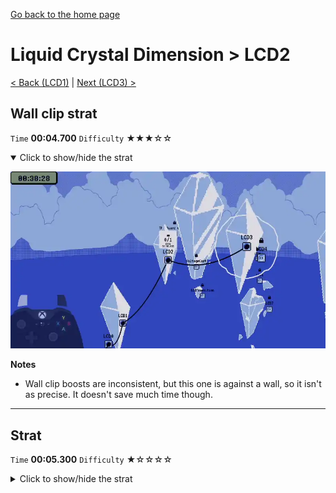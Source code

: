 [Go back to the home page](https://github.com/Doublevil/scbspeedrun)

# Liquid Crystal Dimension > LCD2

[< Back (LCD1)](https://github.com/Doublevil/scbspeedrun/blob/main/levels/LCD/LCD1.md) | [Next (LCD3) >](https://github.com/Doublevil/scbspeedrun/blob/main/levels/LCD/LCD3.md)

## Wall clip strat

`Time` **00:04.700** `Difficulty` ★★★☆☆
<details open>
  <summary>Click to show/hide the strat</summary>

  [![Strat animation](https://github.com/Doublevil/scbspeedrun/blob/main/media/levels/LCD/LCD2_WallClip.webp)](https://github.com/Doublevil/scbspeedrun/blob/main/media/levels/LCD/LCD2_WallClip.mp4?raw=true)

  **Notes**
  - Wall clip boosts are inconsistent, but this one is against a wall, so it isn't as precise. It doesn't save much time though.
</details>

---
## Strat

`Time` **00:05.300** `Difficulty` ★☆☆☆☆
<details>
  <summary>Click to show/hide the strat</summary>

  [![Strat animation](https://github.com/Doublevil/scbspeedrun/blob/main/media/levels/LCD/LCD2_Strat.webp)](https://github.com/Doublevil/scbspeedrun/blob/main/media/levels/LCD/LCD2_Strat.mp4?raw=true)
</details>
